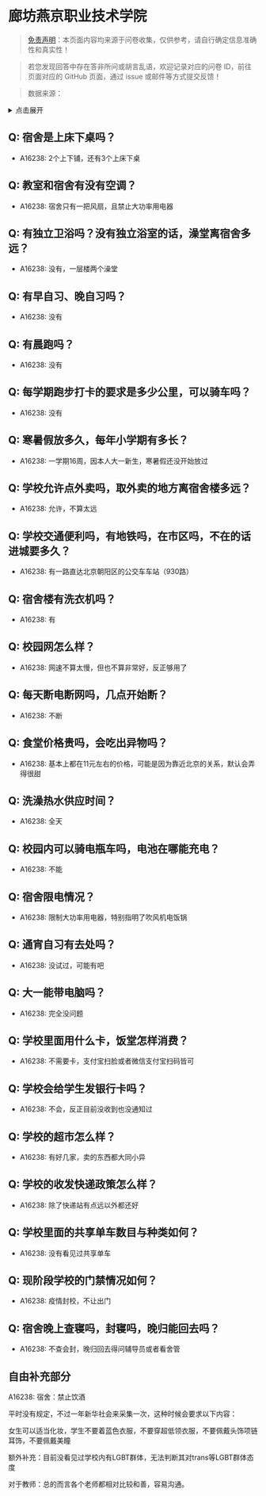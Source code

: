 # 廊坊燕京职业技术学院

> [免责声明](https://colleges.chat/#_3)：本页面内容均来源于问卷收集，仅供参考，请自行确定信息准确性和真实性！

> 若您发现回答中存在答非所问或胡言乱语，欢迎记录对应的问卷 ID，前往页面对应的 GitHub 页面，通过 issue 或邮件等方式提交反馈！

> 数据来源：

<details><summary>点击展开</summary>
<ul>
<li>A16238: 2581914198@qq.com (2022 年 10 月)</li>
</ul>
</details>

## Q: 宿舍是上床下桌吗？

- A16238: 2个上下铺，还有3个上床下桌

## Q: 教室和宿舍有没有空调？

- A16238: 宿舍只有一把风扇，且禁止大功率用电器

## Q: 有独立卫浴吗？没有独立浴室的话，澡堂离宿舍多远？

- A16238: 没有，一层楼两个澡堂

## Q: 有早自习、晚自习吗？

- A16238: 没有

## Q: 有晨跑吗？

- A16238: 没有

## Q: 每学期跑步打卡的要求是多少公里，可以骑车吗？

- A16238: 没有

## Q: 寒暑假放多久，每年小学期有多长？

- A16238: 一学期16周，因本人大一新生，寒暑假还没开始放过

## Q: 学校允许点外卖吗，取外卖的地方离宿舍楼多远？

- A16238: 允许，不算太远

## Q: 学校交通便利吗，有地铁吗，在市区吗，不在的话进城要多久？

- A16238: 有一路直达北京朝阳区的公交车车站（930路）

## Q: 宿舍楼有洗衣机吗？

- A16238: 有

## Q: 校园网怎么样？

- A16238: 网速不算太慢，但也不算非常好，反正够用了

## Q: 每天断电断网吗，几点开始断？

- A16238: 不断

## Q: 食堂价格贵吗，会吃出异物吗？

- A16238: 基本上都在11元左右的价格，可能是因为靠近北京的关系，默认会弄得很甜

## Q: 洗澡热水供应时间？

- A16238: 全天

## Q: 校园内可以骑电瓶车吗，电池在哪能充电？

- A16238: 不能

## Q: 宿舍限电情况？

- A16238: 限制大功率用电器，特别指明了吹风机电饭锅

## Q: 通宵自习有去处吗？

- A16238: 没试过，可能有吧

## Q: 大一能带电脑吗？

- A16238: 完全没问题

## Q: 学校里面用什么卡，饭堂怎样消费？

- A16238: 不需要卡，支付宝扫脸或者微信支付宝扫码皆可

## Q: 学校会给学生发银行卡吗？

- A16238: 不会，反正目前没收到也没通知过

## Q: 学校的超市怎么样？

- A16238: 有好几家，卖的东西都大同小异

## Q: 学校的收发快递政策怎么样？

- A16238: 除了快递站有点远以外都还好

## Q: 学校里面的共享单车数目与种类如何？

- A16238: 没有看见过共享单车

## Q: 现阶段学校的门禁情况如何？

- A16238: 疫情封校，不让出门

## Q: 宿舍晚上查寝吗，封寝吗，晚归能回去吗？

- A16238: 不查会封，晚归回去得问辅导员或者看舍管

## 自由补充部分

A16238: 宿舍：禁止饮酒

平时没有规定，不过一年新华社会来采集一次，这种时候会要求以下内容：

女生可以适当化妆，学生不要着蓝色衣服，不要穿超低领衣服，不要佩戴头饰项链耳饰，不要佩戴美瞳

额外补充：目前没看见过学校内有LGBT群体，无法判断其对trans等LGBT群体态度

对于教师：总的而言各个老师都相对比较和善，容易沟通。